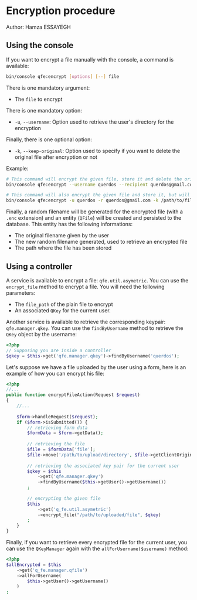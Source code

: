# Encryption procedure
Author: Hamza ESSAYEGH <querdos>
## Using the console
If you want to encrypt a file manually with the console, a command is available:  
```bash
bin/console qfe:encrypt [options] [--] file
```
There is one mandatory argument:
  * The `file` to encrypt

There is one mandatory option:
  * `-u`, `--username`:  Option used to retrieve the user's directory for the encryption
 
Finally, there is one optional option:
  * `-k`, `--keep-original`: Option used to specify if you want to delete the original file after encryption or not
  
Example:  
```bash
# This command will encrypt the given file, store it and delete the original
bin/console qfe:encrypt --username querdos --recipient querdos@gmail.com /path/to/file.txt

# This command will also encrypt the given file and store it, but will keep the original file
bin/console qfe:encrypt -u querdos -r querdos@gmail.com -k /path/to/file.txt
```
Finally, a random filename will be generated for the encrypted file (with a `.enc` extension) and an entity (`QFile`) will
be created and persisted to the database. This entity has the following informations:
  * The original filename given by the user
  * The new random filename generated, used to retrieve an encrypted file
  * The path where the file has been stored

## Using a controller
A service is available to encrypt a file: `qfe.util.asymetric`. You can use the `encrypt_file` method to encrypt a file.
You will need the following parameters:
  * The `file_path` of the plain file to encrypt
  * An associated `QKey` for the current user.
  
Another service is available to retrieve the corresponding keypair: `qfe.manager.qkey`. You can use the `findByUsername`
method to retrieve the `QKey` object by the username:
```php
<?php
// Supposing you are inside a controller
$qkey = $this->get('qfe.manager.qkey')->findByUsername('querdos');
```

Let's suppose we have a file uploaded by the user using a form, here is an example of how you can encrypt his file:
```php
<?php
//...
public function encryptFileAction(Request $request)
{
    //...
    
    $form->handleRequest($request);
    if ($form->isSubmitted()) {
        // retrieving form data
        $formData = $form->getData();
        
        // retrieving the file
        $file = $formData['file'];
        $file->move('/path/to/upload/directory', $file->getClientOriginalName());
        
        // retrieving the associated key pair for the current user
        $qkey = $this
            ->get('qfe.manager.qkey')
            ->findByUsername($this->getUser()->getUsername())
        ;
        
        // encrypting the given file
        $this
            ->get('q_fe.util.asymetric')
            ->encrypt_file("/path/to/uploaded/file", $qkey)
        ;
    }
}
```

Finally, if you want to retrieve every encrypted file for the current user, you can use the `QKeyManager` again with the 
`allForUsername($username)` method:
```php
<?php
$allEncrypted = $this
    ->get('q_fe.manager.qfile')
    ->allForUsername(
        $this->getUser()->getUsername()
    )
;
```
